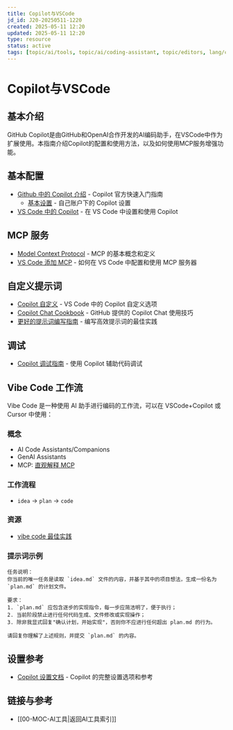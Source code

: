 ```yaml
---
title: Copilot与VSCode
jd_id: J20-20250511-1220
created: 2025-05-11 12:20
updated: 2025-05-11 12:20
type: resource
status: active
tags: [topic/ai/tools, topic/ai/coding-assistant, topic/editors, lang/chinese]
---
```


# Copilot与VSCode

## 基本介绍

GitHub Copilot是由GitHub和OpenAI合作开发的AI编码助手，在VSCode中作为扩展使用。本指南介绍Copilot的配置和使用方法，以及如何使用MCP服务增强功能。

## 基本配置

- [Github 中的 Copilot 介绍](https://docs.github.com/en/copilot/quickstart) - Copilot 官方快速入门指南
  - [基本设置](https://github.com/settings/copilot) - 自己账户下的 Copilot 设置
- [VS Code 中的 Copilot](https://code.visualstudio.com/docs/copilot/setup) - 在 VS Code 中设置和使用 Copilot

## MCP 服务

- [Model Context Protocol](https://modelcontextprotocol.io/introduction) - MCP 的基本概念和定义
- [VS Code 添加 MCP](https://code.visualstudio.com/docs/copilot/chat/mcp-servers) - 如何在 VS Code 中配置和使用 MCP 服务器

## 自定义提示词

- [Copilot 自定义](https://code.visualstudio.com/docs/copilot/copilot-customization) - VS Code 中的 Copilot 自定义选项
- [Copilot Chat Cookbook](https://docs.github.com/en/copilot/copilot-chat-cookbook) - GitHub 提供的 Copilot Chat 使用技巧
- [更好的提示词编写指南](https://github.blog/developer-skills/github/how-to-write-better-prompts-for-github-copilot/) - 编写高效提示词的最佳实践

## 调试

- [Copilot 调试指南](https://code.visualstudio.com/docs/copilot/guides/debug-with-copilot) - 使用 Copilot 辅助代码调试

## Vibe Code 工作流

Vibe Code 是一种使用 AI 助手进行编码的工作流，可以在 VSCode+Copilot 或 Cursor 中使用：

### 概念
- AI Code Assistants/Companions
- GenAI Assistants
- MCP: [直观解释 MCP](https://x.com/akshay_pachaar/status/1900170356494917936)

### 工作流程
- `idea` -> `plan` -> `code`

### 资源
- [vibe code 最佳实践](https://www.youtube.com/watch?v=YWwS911iLhg)

### 提示词示例
```
任务说明：
你当前的唯一任务是读取 `idea.md` 文件的内容，并基于其中的项目想法，生成一份名为 `plan.md` 的计划文件。

要求：
1. `plan.md` 应包含逐步的实现指令，每一步应简洁明了，便于执行；
2. 当前阶段禁止进行任何代码生成、文件修改或实现操作；
3. 除非我显式回复"确认计划，开始实现"，否则你不应进行任何超出 plan.md 的行为。

请回复你理解了上述规则，并提交 `plan.md` 的内容。
```

## 设置参考

- [Copilot 设置文档](https://code.visualstudio.com/docs/copilot/reference/copilot-settings) - Copilot 的完整设置选项和参考

## 链接与参考

- [[00-MOC-AI工具|返回AI工具索引]] 